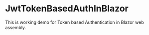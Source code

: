 # JwtTokenBasedAuthInBlazor
This is working demo for Token based Authentication in Blazor web assembly. 


